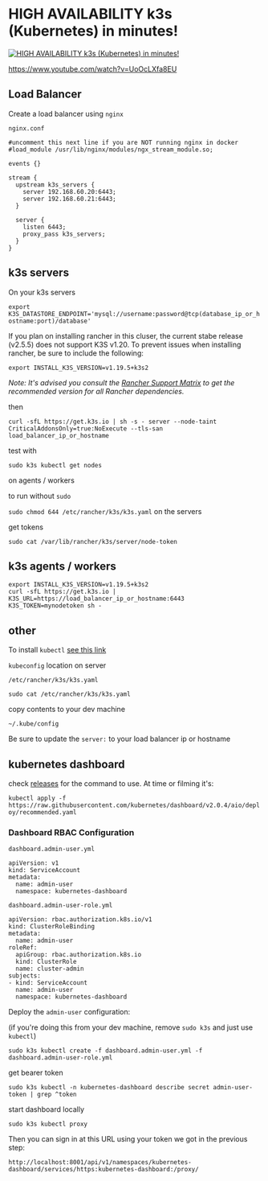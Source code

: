 # HIGH AVAILABILITY k3s (Kubernetes) in minutes!


[![HIGH AVAILABILITY k3s (Kubernetes) in minutes!](https://img.youtube.com/vi/UoOcLXfa8EU/0.jpg)](https://www.youtube.com/watch?v=UoOcLXfa8EU "HIGH AVAILABILITY k3s (Kubernetes) in minutes!")

https://www.youtube.com/watch?v=UoOcLXfa8EU



## Load Balancer

Create a load balancer using `nginx`

`nginx.conf`

```
#uncomment this next line if you are NOT running nginx in docker
#load_module /usr/lib/nginx/modules/ngx_stream_module.so;

events {}

stream {
  upstream k3s_servers {
    server 192.168.60.20:6443;
    server 192.168.60.21:6443;
  }

  server {
    listen 6443;
    proxy_pass k3s_servers;
  }
}
```

## k3s servers

On your k3s servers

`export K3S_DATASTORE_ENDPOINT='mysql://username:password@tcp(database_ip_or_hostname:port)/database'`

If you plan on installing rancher in this cluser, the current stabe release (v2.5.5) does not support K3S v1.20.
To prevent issues when installing rancher, be sure to include the following:

`export INSTALL_K3S_VERSION=v1.19.5+k3s2`

*Note: It's advised you consult the [Rancher Support Matrix](https://rancher.com/support-maintenance-terms/all-supported-versions)
to get the recommended version for all Rancher dependencies.*

then 

```
curl -sfL https://get.k3s.io | sh -s - server --node-taint CriticalAddonsOnly=true:NoExecute --tls-san load_balancer_ip_or_hostname
```

test with 

`sudo k3s kubectl get nodes`


on agents / workers

to run without `sudo`

`sudo chmod 644 /etc/rancher/k3s/k3s.yaml` on the servers

get tokens

`sudo cat /var/lib/rancher/k3s/server/node-token`



## k3s agents / workers

```
export INSTALL_K3S_VERSION=v1.19.5+k3s2
curl -sfL https://get.k3s.io | K3S_URL=https://load_balancer_ip_or_hostname:6443 K3S_TOKEN=mynodetoken sh -
```



## other

To install `kubectl` [see this link](https://kubernetes.io/docs/tasks/tools/install-kubectl/)


`kubeconfig` location on server

`/etc/rancher/k3s/k3s.yaml`

`sudo cat /etc/rancher/k3s/k3s.yaml`


copy contents to your dev machine

`~/.kube/config`


Be sure to update the `server:` to your load balancer ip or hostname


## kubernetes dashboard

check [releases](https://github.com/kubernetes/dashboard/releases) for the command to use. At time or filming it's: 

`kubectl apply -f https://raw.githubusercontent.com/kubernetes/dashboard/v2.0.4/aio/deploy/recommended.yaml`


### Dashboard RBAC Configuration

`dashboard.admin-user.yml`

```
apiVersion: v1
kind: ServiceAccount
metadata:
  name: admin-user
  namespace: kubernetes-dashboard
```


`dashboard.admin-user-role.yml`

```
apiVersion: rbac.authorization.k8s.io/v1
kind: ClusterRoleBinding
metadata:
  name: admin-user
roleRef:
  apiGroup: rbac.authorization.k8s.io
  kind: ClusterRole
  name: cluster-admin
subjects:
- kind: ServiceAccount
  name: admin-user
  namespace: kubernetes-dashboard
```

Deploy the `admin-user` configuration:

(if you're doing this from your dev machine, remove `sudo k3s` and just use `kubectl`)

`sudo k3s kubectl create -f dashboard.admin-user.yml -f dashboard.admin-user-role.yml`

get bearer token

`sudo k3s kubectl -n kubernetes-dashboard describe secret admin-user-token | grep ^token`

start dashboard locally

`sudo k3s kubectl proxy`

Then you can sign in at this URL using your token we got in the previous step:

`http://localhost:8001/api/v1/namespaces/kubernetes-dashboard/services/https:kubernetes-dashboard:/proxy/`

